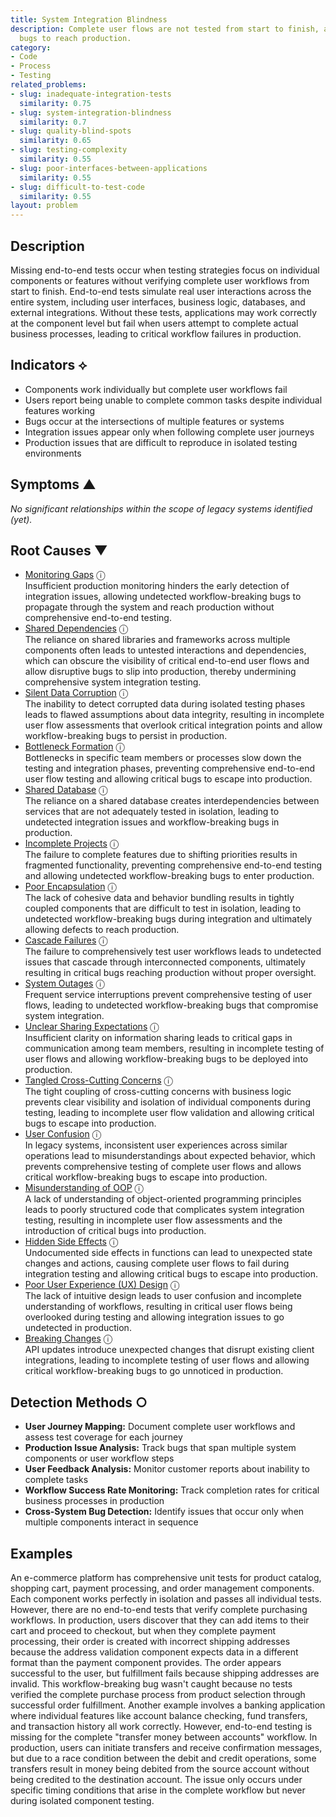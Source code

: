 ```yaml
---
title: System Integration Blindness
description: Complete user flows are not tested from start to finish, allowing workflow-breaking
  bugs to reach production.
category:
- Code
- Process
- Testing
related_problems:
- slug: inadequate-integration-tests
  similarity: 0.75
- slug: system-integration-blindness
  similarity: 0.7
- slug: quality-blind-spots
  similarity: 0.65
- slug: testing-complexity
  similarity: 0.55
- slug: poor-interfaces-between-applications
  similarity: 0.55
- slug: difficult-to-test-code
  similarity: 0.55
layout: problem
---
```


## Description

Missing end-to-end tests occur when testing strategies focus on individual components or features without verifying complete user workflows from start to finish. End-to-end tests simulate real user interactions across the entire system, including user interfaces, business logic, databases, and external integrations. Without these tests, applications may work correctly at the component level but fail when users attempt to complete actual business processes, leading to critical workflow failures in production.

## Indicators ⟡
- Components work individually but complete user workflows fail
- Users report being unable to complete common tasks despite individual features working
- Bugs occur at the intersections of multiple features or systems
- Integration issues appear only when following complete user journeys
- Production issues that are difficult to reproduce in isolated testing environments

## Symptoms ▲

*No significant relationships within the scope of legacy systems identified (yet).*

## Root Causes ▼
- [Monitoring Gaps](monitoring-gaps.md) <span class="info-tooltip" title="Confidence: 0.398, Strength: 0.903">ⓘ</span>
<br/>  Insufficient production monitoring hinders the early detection of integration issues, allowing undetected workflow-breaking bugs to propagate through the system and reach production without comprehensive end-to-end testing.
- [Shared Dependencies](shared-dependencies.md) <span class="info-tooltip" title="Confidence: 0.398, Strength: 0.944">ⓘ</span>
<br/>  The reliance on shared libraries and frameworks across multiple components often leads to untested interactions and dependencies, which can obscure the visibility of critical end-to-end user flows and allow disruptive bugs to slip into production, thereby undermining comprehensive system integration testing.
- [Silent Data Corruption](silent-data-corruption.md) <span class="info-tooltip" title="Confidence: 0.374, Strength: 0.894">ⓘ</span>
<br/>  The inability to detect corrupted data during isolated testing phases leads to flawed assumptions about data integrity, resulting in incomplete user flow assessments that overlook critical integration points and allow workflow-breaking bugs to persist in production.
- [Bottleneck Formation](bottleneck-formation.md) <span class="info-tooltip" title="Confidence: 0.373, Strength: 0.911">ⓘ</span>
<br/>  Bottlenecks in specific team members or processes slow down the testing and integration phases, preventing comprehensive end-to-end user flow testing and allowing critical bugs to escape into production.
- [Shared Database](shared-database.md) <span class="info-tooltip" title="Confidence: 0.371, Strength: 0.921">ⓘ</span>
<br/>  The reliance on a shared database creates interdependencies between services that are not adequately tested in isolation, leading to undetected integration issues and workflow-breaking bugs in production.
- [Incomplete Projects](incomplete-projects.md) <span class="info-tooltip" title="Confidence: 0.345, Strength: 0.848">ⓘ</span>
<br/>  The failure to complete features due to shifting priorities results in fragmented functionality, preventing comprehensive end-to-end testing and allowing undetected workflow-breaking bugs to enter production.
- [Poor Encapsulation](poor-encapsulation.md) <span class="info-tooltip" title="Confidence: 0.333, Strength: 0.927">ⓘ</span>
<br/>  The lack of cohesive data and behavior bundling results in tightly coupled components that are difficult to test in isolation, leading to undetected workflow-breaking bugs during integration and ultimately allowing defects to reach production.
- [Cascade Failures](cascade-failures.md) <span class="info-tooltip" title="Confidence: 0.332, Strength: 0.794">ⓘ</span>
<br/>  The failure to comprehensively test user workflows leads to undetected issues that cascade through interconnected components, ultimately resulting in critical bugs reaching production without proper oversight.
- [System Outages](system-outages.md) <span class="info-tooltip" title="Confidence: 0.320, Strength: 0.856">ⓘ</span>
<br/>  Frequent service interruptions prevent comprehensive testing of user flows, leading to undetected workflow-breaking bugs that compromise system integration.
- [Unclear Sharing Expectations](unclear-sharing-expectations.md) <span class="info-tooltip" title="Confidence: 0.312, Strength: 0.925">ⓘ</span>
<br/>  Insufficient clarity on information sharing leads to critical gaps in communication among team members, resulting in incomplete testing of user flows and allowing workflow-breaking bugs to be deployed into production.
- [Tangled Cross-Cutting Concerns](tangled-cross-cutting-concerns.md) <span class="info-tooltip" title="Confidence: 0.312, Strength: 0.840">ⓘ</span>
<br/>  The tight coupling of cross-cutting concerns with business logic prevents clear visibility and isolation of individual components during testing, leading to incomplete user flow validation and allowing critical bugs to escape into production.
- [User Confusion](user-confusion.md) <span class="info-tooltip" title="Confidence: 0.312, Strength: 0.903">ⓘ</span>
<br/>  In legacy systems, inconsistent user experiences across similar operations lead to misunderstandings about expected behavior, which prevents comprehensive testing of complete user flows and allows critical workflow-breaking bugs to escape into production.
- [Misunderstanding of OOP](misunderstanding-of-oop.md) <span class="info-tooltip" title="Confidence: 0.310, Strength: 0.897">ⓘ</span>
<br/>  A lack of understanding of object-oriented programming principles leads to poorly structured code that complicates system integration testing, resulting in incomplete user flow assessments and the introduction of critical bugs into production.
- [Hidden Side Effects](hidden-side-effects.md) <span class="info-tooltip" title="Confidence: 0.309, Strength: 0.838">ⓘ</span>
<br/>  Undocumented side effects in functions can lead to unexpected state changes and actions, causing complete user flows to fail during integration testing and allowing critical bugs to escape into production.
- [Poor User Experience (UX) Design](poor-user-experience-ux-design.md) <span class="info-tooltip" title="Confidence: 0.308, Strength: 0.812">ⓘ</span>
<br/>  The lack of intuitive design leads to user confusion and incomplete understanding of workflows, resulting in critical user flows being overlooked during testing and allowing integration issues to go undetected in production.
- [Breaking Changes](breaking-changes.md) <span class="info-tooltip" title="Confidence: 0.301, Strength: 0.814">ⓘ</span>
<br/>  API updates introduce unexpected changes that disrupt existing client integrations, leading to incomplete testing of user flows and allowing critical workflow-breaking bugs to go unnoticed in production.

## Detection Methods ○
- **User Journey Mapping:** Document complete user workflows and assess test coverage for each journey
- **Production Issue Analysis:** Track bugs that span multiple system components or user workflow steps
- **User Feedback Analysis:** Monitor customer reports about inability to complete tasks
- **Workflow Success Rate Monitoring:** Track completion rates for critical business processes in production
- **Cross-System Bug Detection:** Identify issues that occur only when multiple components interact in sequence

## Examples

An e-commerce platform has comprehensive unit tests for product catalog, shopping cart, payment processing, and order management components. Each component works perfectly in isolation and passes all individual tests. However, there are no end-to-end tests that verify complete purchasing workflows. In production, users discover that they can add items to their cart and proceed to checkout, but when they complete payment processing, their order is created with incorrect shipping addresses because the address validation component expects data in a different format than the payment component provides. The order appears successful to the user, but fulfillment fails because shipping addresses are invalid. This workflow-breaking bug wasn't caught because no tests verified the complete purchase process from product selection through successful order fulfillment. Another example involves a banking application where individual features like account balance checking, fund transfers, and transaction history all work correctly. However, end-to-end testing is missing for the complete "transfer money between accounts" workflow. In production, users can initiate transfers and receive confirmation messages, but due to a race condition between the debit and credit operations, some transfers result in money being debited from the source account without being credited to the destination account. The issue only occurs under specific timing conditions that arise in the complete workflow but never during isolated component testing.
